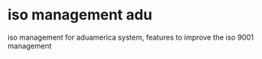 # iso management adu
iso management for aduamerica system, features to improve the iso 9001 management
